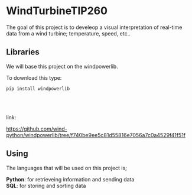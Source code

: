 # WindTurbineTIP260
The goal of this project is to develeop a visual interpretation of real-time data from a wind turbine; temperature, speed, etc..

## Libraries
We will base this project on the windpowerlib.

To download this type:


    pip install windpowerlib
    
    
  <br> 
  <br>
  
  link:
  
  https://github.com/wind-python/windpowerlib/tree/f740be9ee5c81d55816e7056a7c0a4529f41f51f
  
  
 ## Using
 The languages that will be used on this project is; <br>
 
 
 <b>Python</b>: for retrieveing information and sending data <br>
 <b>SQL</b>: for storing and sorting data <br>
    
   
